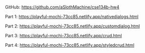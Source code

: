 GitHub: https://github.com/aSlothMachine/cse134b-hw4

Part 1: https://playful-mochi-73cc85.netlify.app/nativedialogs.html

Part 2: https://playful-mochi-73cc85.netlify.app/customdialog.html

Part 3: https://playful-mochi-73cc85.netlify.app/crud.html

Part 4: https://playful-mochi-73cc85.netlify.app/styledcrud.html